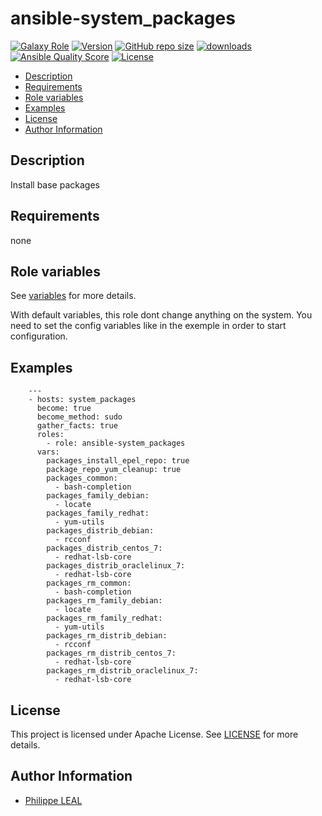 # ansible-system_packages

[![Galaxy Role](https://img.shields.io/badge/galaxy-system_packages-purple?style=flat)](https://galaxy.ansible.com/lotusnoir/system_packages)
[![Version](https://img.shields.io/github/release/lotusnoir/ansible-system_packages.svg)](https://github.com/lotusnoir/ansible-system_packages/releases/latest)
[![GitHub repo size](https://img.shields.io/github/repo-size/lotusnoir/ansible-system_packages?color=orange&style=flat)](https://galaxy.ansible.com/lotusnoir/system_packages)
[![downloads](https://img.shields.io/ansible/role/d/56916)](https://galaxy.ansible.com/lotusnoir/system_packages)
[![Ansible Quality Score](https://img.shields.io/ansible/quality/56916)](https://galaxy.ansible.com/lotusnoir/system_packages)
[![License](https://img.shields.io/badge/license-Apache--2.0-brightgreen?style=flat)](https://opensource.org/licenses/Apache-2.0)

<!-- START doctoc generated TOC please keep comment here to allow auto update -->
<!-- DON'T EDIT THIS SECTION, INSTEAD RE-RUN doctoc TO UPDATE -->

- [Description](#description)
- [Requirements](#requirements)
- [Role variables](#role-variables)
- [Examples](#examples)
- [License](#license)
- [Author Information](#author-information)

<!-- END doctoc generated TOC please keep comment here to allow auto update -->

## Description

Install base packages
## Requirements

none

## Role variables

See [variables](/defaults/main.yml) for more details.

With default variables, this role dont change anything on the system. You need to set the config variables like in the exemple in order to start configuration.

## Examples

        ---
        - hosts: system_packages
          become: true
          become_method: sudo
          gather_facts: true
          roles:
            - role: ansible-system_packages
          vars:
            packages_install_epel_repo: true
            package_repo_yum_cleanup: true
            packages_common:
              - bash-completion
            packages_family_debian:
              - locate
            packages_family_redhat:
              - yum-utils
            packages_distrib_debian:
              - rcconf
            packages_distrib_centos_7:
              - redhat-lsb-core
            packages_distrib_oraclelinux_7:
              - redhat-lsb-core
            packages_rm_common:
              - bash-completion
            packages_rm_family_debian:
              - locate
            packages_rm_family_redhat:
              - yum-utils
            packages_rm_distrib_debian:
              - rcconf
            packages_rm_distrib_centos_7:
              - redhat-lsb-core
            packages_rm_distrib_oraclelinux_7:
              - redhat-lsb-core



## License

This project is licensed under Apache License. See [LICENSE](/LICENSE) for more details.

## Author Information

- [Philippe LEAL](https://github.com/lotusnoir)
